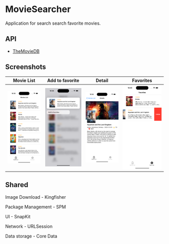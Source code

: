 # MovieSearcher
Application for search search favorite movies.

## API

- [TheMovieDB](https://developer.themoviedb.org/reference/intro/getting-started)

## Screenshots

| Movie List | Add to favorite | Detail | Favorites |
| :--: | :----: | :----: | :----: |
<img src = "./screenshots/1.png" width = 400> | <img src = "./screenshots/2.png" width = 400> | <img src = "./screenshots/3.png" width = 400> | <img src = "./screenshots/4.png" width = 400> |

## Shared

Image Download - Kingfisher

Package Management - SPM

UI - SnapKit

Network - URLSession

Data storage - Core Data
